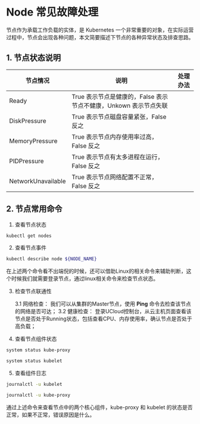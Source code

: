 # Node 常见故障处理

节点作为承载工作负载的实体，是 Kubernetes 一个非常重要的对象，在实际运营过程中，节点会出现各种问题，本文简要描述下节点的各种异常状态及排查思路。


## 1. 节点状态说明

| 节点情况 | 说明| 处理办法|
|---------|----|--------|
|Ready| True 表示节点是健康的，False 表示节点不健康，Unkown 表示节点失联|
|DiskPressure| True 表示节点磁盘容量紧张，False 反之|
|MemoryPressure| True 表示节点内存使用率过高，False 反之|
|PIDPressure| True 表示节点有太多进程在运行，False 反之|
|NetworkUnavailable|True 表示节点网络配置不正常，False 反之|


## 2. 节点常用命令

1. 查看节点状态
```bash
kubectl get nodes
```

2. 查看节点事件
```bash
kubectl describe node ${NODE_NAME}
```

在上述两个命令看不出端倪的时候，还可以借助Linux的相关命令来辅助判断，这个时候我们就需要登录节点，通过linux相关命令来检查节点状态。

3. 检查节点联通性

   3.1 网络检查： 我们可以从集群的Master节点，使用 **Ping** 命令去检查该节点的网络是否可达；
   3.2 健康检查： 登录UCloud控制台，从云主机页面查看该节点是否处于Running状态，包括查看CPU、内存使用率，确认节点是否处于高负载；

4. 查看节点组件状态
```bash
system status kube-proxy

system status kubelet
```

5. 查看组件日志

```bash
journalctl -u kubelet 

journalctl -u kube-proxy

```

通过上述命令来查看节点中的两个核心组件，kube-proxy 和 kubelet 的状态是否正常，如果不正常，错误原因是什么。


